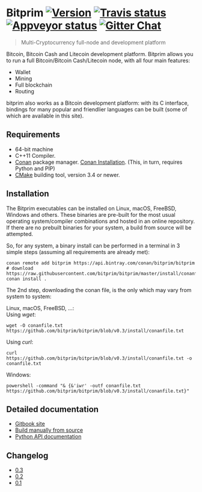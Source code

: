 # Bitprim <a target="_blank" href="http://semver.org">![Version][badge.version]</a> <a target="_blank" href="https://travis-ci.org/bitprim/bitprim-node-exe">![Travis status][badge.Travis]</a> <a target="_blank" href="https://ci.appveyor.com/project/bitprim/bitprim-node-exe">![Appveyor status][badge.Appveyor]</a> <a target="_blank" href="https://gitter.im/bitprim/Lobby">![Gitter Chat][badge.Gitter]</a>

> Multi-Cryptocurrency full-node and development platform

Bitcoin, Bitcoin Cash and Litecoin development platform.
Bitprim allows you to run a full Bitcoin/Bitcoin Cash/Litecoin node,
with all four main features:
  * Wallet
  * Mining
  * Full blockchain
  * Routing

bitprim also works as a Bitcoin development platform: with its C interface,
bindings for many popular and friendlier languages can be built (some of which are available in this
site).

## Requirements

- 64-bit machine
- C++11 Compiler.
- [Conan](https://www.conan.io/) package manager. [Conan Installation](http://docs.conan.io/en/latest/installation.html#install-with-pip-recommended). (This, in turn, requires Python and PIP)
- [CMake](https://cmake.org/) building tool, version 3.4 or newer.

## Installation

The Bitprim executables can be installed on Linux, macOS, FreeBSD, Windows and others. These binaries are pre-built for the most usual operating system/compiler combinations and hosted in an online repository. If there are no prebuilt binaries for your system, a build from source will be attempted.

So, for any system, a binary install can be performed in a terminal in 3 simple steps (assuming all requirements are already met):

```
conan remote add bitprim https://api.bintray.com/conan/bitprim/bitprim
# download https://raw.githubusercontent.com/bitprim/bitprim/master/install/conanfile.txt
conan install .
```
 The 2nd step, downloading the conan file, is the only which may vary from system to system:
 
 Linux, macOS, FreeBSD, ...:  
  Using _wget_:
 
 ```
 wget -O conanfile.txt https://github.com/bitprim/bitprim/blob/v0.3/install/conanfile.txt
 ```
 
  Using _curl_:
 ```
 curl https://github.com/bitprim/bitprim/blob/v0.3/install/conanfile.txt -o conanfile.txt
 ```
 
 Windows:
 ```
 powershell -command "& {&'iwr' -outf conanfile.txt https://github.com/bitprim/bitprim/blob/v0.3/install/conanfile.txt}"
 ```

## Detailed documentation

* [Gitbook site](https://www.bitprim.org/)
* [Build manually from source](https://www.bitprim.org/installation.html)
* [Python API documentation](https://www.bitprim.org/python-interface/details.html)

## Changelog

* [0.3](https://github.com/bitprim/bitprim/blob/master/doc/release-notes/release-notes-0.3.md)
* [0.2](https://github.com/bitprim/bitprim/blob/master/doc/release-notes/release-notes-0.2.md)
* [0.1](https://github.com/bitprim/bitprim/blob/master/doc/release-notes/release-notes-0.1.md)


<!-- Links -->
[badge.Appveyor]: https://ci.appveyor.com/api/projects/status/github/bitprim/bitprim-node-exe?svg=true&branch=dev
[badge.Gitter]: https://img.shields.io/badge/gitter-join%20chat-blue.svg
[badge.Travis]: https://travis-ci.org/bitprim/bitprim-node-exe.svg?branch=master
[badge.version]: https://badge.fury.io/gh/bitprim%2Fbitprim-node-exe.svg

